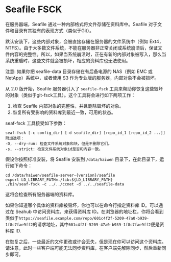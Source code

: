 # Seafile FSCK

在服务器端，Seafile 通过一种内部格式将文件存储在资料库中。Seafile 对于文件和目录有其独有的表现方式（类似于Git）。

默认安装下，这些内部对象，会被直接存储在服务器的文件系统中（例如 Ext4，NTFS）。由于大多数文件系统，不能在服务器非正常关闭或系统崩溃后，保证文件内容的完整性。所以，如果当系统崩溃时，正在有新的内部对象被写入，那么当系统重启时，这些文件就会被损坏，相应的资料库也无法使用。

注意: 如果你把 seafile-data 目录存储在有后备电源的 NAS（例如 EMC 或 NetApp）系统中，或者使用 S3 作为专业版的服务器，内部对象不会被损坏。

从 2.0 版开始，Seafile 服务器引入了 `seafile-fsck` 工具来帮助你恢复这些毁坏的对象（类似于git-fsck工具）。这个工具将会进行如下两项工作：

1. 检查 Seafile 内部对象的完整性，并且删除毁坏的对象。
2. 恢复所有受影响的资料库到最近一致，可用的状态。

seaf-fsck 工具接受如下参数：

```
seaf-fsck [-c config_dir] [-d seafile_dir] [repo_id_1 [repo_id_2 ...]]
附加选项：
-D, --dry-run: 检查文件系统对象和块，但是不删除它们。
-s, --strict: 检查文件系统对象id是否和内容一致。
```

假设你按照标准安装，将 Seafile 安装到 `/data/haiwen` 目录下，在此目录下，运行如下命令：

```
cd /data/haiwen/seafile-server-{version}/seafile
export LD_LIBRARY_PATH=./lib:${LD_LIBRARY_PATH}
./bin/seaf-fsck -c ../../ccnet -d ../../seafile-data
```

这将会检查所有服务器端的资料库。

如果你知道哪个具体的资料库被毁坏，你也可以在命令行指定资料库 ID。可以通过在 Seahub 中访问资料库，来获得资料库 ID。在浏览器的地址栏，你将会看到类似于`https://seafile.example.com/repo/601c4f2f-5209-47a0-b939-1f8c7fae9ff2`的请求地址，其中`601c4f2f-5209-47a0-b939-1f8c7fae9ff2`便是资料库 ID.

在恢复之后，一些最近的文件更改或许会丢失，但是现在你可以访问这个资料库。请注意，此时一些客户端可能无法同步资料库，在客户端先解除同步，然后重新同步即可。

